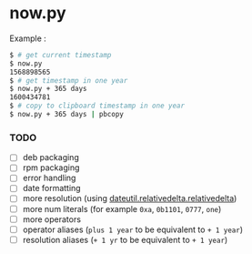 # now.py

Example :

```sh
$ # get current timestamp
$ now.py
1568898565
$ # get timestamp in one year
$ now.py + 365 days
1600434781
$ # copy to clipboard timestamp in one year
$ now.py + 365 days | pbcopy
````

### TODO

- [ ] deb packaging
- [ ] rpm packaging
- [ ] error handling
- [ ] date formatting
- [ ] more resolution (using [dateutil.relativedelta.relativedelta](https://dateutil.readthedocs.io/en/stable/relativedelta.html))
- [ ] more num literals (for example `0xa`, `0b1101`, `0777`, `one`)
- [ ] more operators
- [ ] operator aliases (`plus 1 year` to be equivalent to `+ 1 year`)
- [ ] resolution aliases (`+ 1 yr` to be equivalent to `+ 1 year`)

